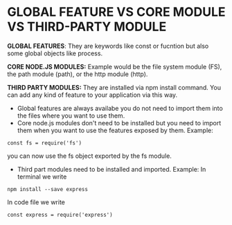 # GLOBAL FEATURE VS CORE MODULE VS THIRD-PARTY MODULE

**GLOBAL FEATURES**: They are keywords like const or fucntion but also some global objects like process.

**CORE NODE.JS MODULES:** Example would be the file system module (FS), the path module (path), or the http module (http).

**THIRD PARTY MODULES:** They are installed via npm install command. You can add any kind of feature to your application via this way.


* Global features are always availabe you do not need to import them into the files where you want to use them.
* Core node.js modules don't need to be installed but you need to import them when you want to use the features exposed by them. Example:

```
const fs = require('fs')
```

you can now use the fs object exported by the fs module.

* Third part modules need to be installed and imported. Example: In terminal we write

```
npm install --save express 
```

In code file we write

```
const express = require('express')
```
